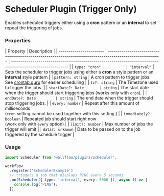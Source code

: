 # Scheduler Plugin (Trigger Only)

Enables scheduled triggers either using a **cron** pattern or an **interval** to set repeat the triggering of jobs.

### Properties

| Property                | Description                                                                                               |
| ----------------------- | --------------------------------------------------------------------------------------------------------- | ----------------------------------------------------------------------------------------------------------- |
| `type: "cron"           | "interval"`                                                                                               | Sets the scheduler to trigger jobs using either a **cron** a style pattern or an **interval** style pattern |
| `pattern: string`       | A cron pattern to trigger jobs.<br/> See [crontab.guru](https://crontab.guru/) for easier scheduling      |
| `tz?: string`           | The Timezone used to trigger the jobs.                                                                    |
| `startDate?: Date       | string`                                                                                                   | The start date when the trigger should start triggering jobs (works only with `cron`).                      |
| `endDate?: Date         | string`                                                                                                   | The end date when the trigger should stop triggering jobs.                                                  |
| `every: number`         | Repeat after this amount of milliseconds<br />(`cron` setting cannot be used together with this setting.) |
| `immediately?: boolean` | Repeated job should start right now<br />(work only with `every` option)                                  |
| `limit?: number`        | Max number of jobs the trigger will emit                                                                  |
| `data?: unknown`        | Data to be passed on to the job triggered by the schedule trigger                                         |

### Usage

```typescript
import Scheduler from 'wallflow/plugins/Scheduler';

workflow
  .register('SchedulerExample')
  // triggers a job that displays PING every 5 seconds
  .on(Scheduler({ type: 'interval', every: 5000 }), async () => {
    console.log('PING');
  });
```
